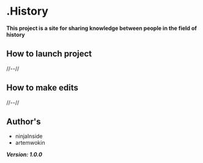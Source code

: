 # .History

  **This project is a site for sharing knowledge between people 
  in the field of history**  

## How to launch project
  //--//

## How to make edits
  //--//

## Author's 
  
 - ninjaInside
 - artemwokin
 

***Version: 1.0.0***  
  
